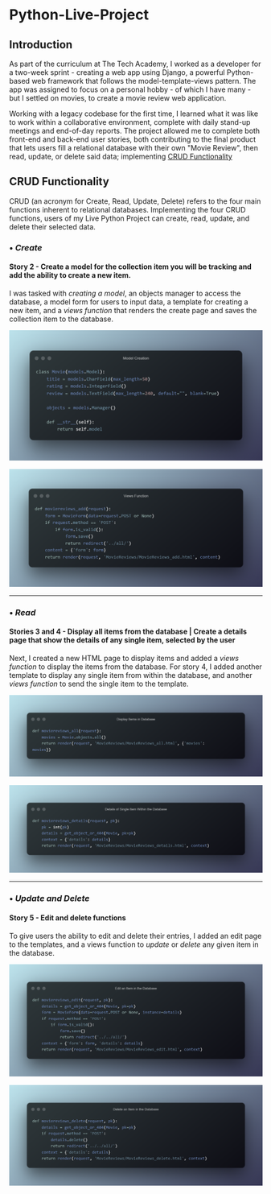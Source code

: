 # Python-Live-Project
## Introduction
As part of the curriculum at The Tech Academy, I worked as a developer for a two-week sprint - creating a web app using Django, a powerful Python-based web framework that follows the model-template-views pattern. The app was assigned to focus on a personal hobby - of which I have many - but I settled on movies, to create a movie review web application.

Working with a legacy codebase for the first time, I learned what it was like to work within a collaborative environment, complete with daily stand-up meetings and end-of-day reports. The project allowed me to complete both front-end and back-end user stories, both contributing to the final product that lets users fill a relational database with their own "Movie Review", then read, update, or delete said data; implementing [CRUD Functionality](#crud-functionality)

## CRUD Functionality
CRUD (an acronym for Create, Read, Update, Delete) refers to the four main functions inherent to relational databases. Implementing the four CRUD functions, users of my Live Python Project can create, read, update, and delete their selected data.


### • ***Create***
#### Story 2 - Create a model for the collection item you will be tracking and add the ability to create a new item.
I was tasked with *creating a model*, an objects manager to access the database, a model form for users to input data, a template for creating a new item, and a *views function* that renders the create page and saves the collection item to the database.

![](https://github.com/jmternes/Python-Live-Project/blob/main/Code-Snippets/Model%20Creation.png?raw=true)

![](https://github.com/jmternes/Python-Live-Project/blob/main/Code-Snippets/Views%20Function.png)

<hr>

### • ***Read***
#### Stories 3 and 4 - Display all items from the database | Create a details page that show the details of any single item, selected by the user
Next, I created a new HTML page to display items and added a *views function* to display the items from the database. For story 4, I added another template to display any single item from within the database, and another *views function* to send the single item to the template.

![](https://github.com/jmternes/Python-Live-Project/blob/main/Code-Snippets/Display%20Items%20in%20Database.png)

![](https://github.com/jmternes/Python-Live-Project/blob/main/Code-Snippets/Details%20of%20Single%20Item%20Within%20the%20Database.png)

<hr>

### • ***Update and Delete***
#### Story 5 - Edit and delete functions
To give users the ability to edit and delete their entries, I added an edit page to the templates, and a views function to *update* or *delete* any given item in the database.

![](https://github.com/jmternes/Python-Live-Project/blob/main/Code-Snippets/Edit%20an%20Item%20in%20the%20Database.png)

![](https://github.com/jmternes/Python-Live-Project/blob/main/Code-Snippets/Delete%20an%20Item%20in%20the%20Database.png)
